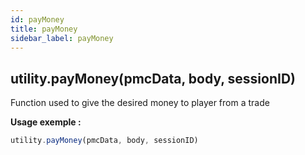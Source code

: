 ```yaml
---
id: payMoney
title: payMoney
sidebar_label: payMoney
---
```

## utility.payMoney(pmcData, body, sessionID)

Function used to give the desired money to player from a trade

**Usage exemple :**
```js
utility.payMoney(pmcData, body, sessionID)
```